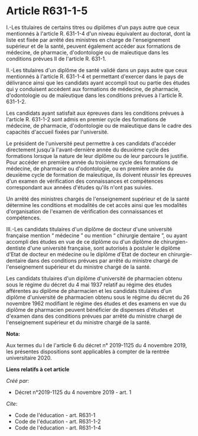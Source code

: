 # Article R631-1-5

I.-Les titulaires de certains titres ou diplômes d'un pays autre que ceux mentionnés à l'article R. 631-1-4 d'un niveau
équivalent au doctorat, dont la liste est fixée par arrêté des ministres en charge de l'enseignement supérieur et de la
santé, peuvent également accéder aux formations de médecine, de pharmacie, d'odontologie ou de maïeutique dans les conditions
prévues II de l'article R. 631-1. 

II.-Les titulaires d'un diplôme de santé validé dans un pays autre que ceux mentionnés à l'article R. 631-1-4 et permettant
d'exercer dans le pays de délivrance ainsi que les candidats ayant accompli tout ou partie des études qui y conduisent
accèdent aux formations de médecine, de pharmacie, d'odontologie ou de maïeutique dans les conditions prévues à l'article R.
631-1-2. 

Les candidats ayant satisfait aux épreuves dans les conditions prévues à l'article R. 631-1-2 sont admis en premier cycle des
formations de médecine, de pharmacie, d'odontologie ou de maïeutique dans le cadre des capacités d'accueil fixées par
l'université. 

Le président de l'université peut permettre à ces candidats d'accéder directement jusqu'à l'avant-dernière année du deuxième
cycle des formations lorsque la nature de leur diplôme ou de leur parcours le justifie. Pour accéder en première année du
troisième cycle des formations de médecine, de pharmacie ou d'odontologie, ou en première année du deuxième cycle de
formation de maïeutique, ils doivent réussir les épreuves d'un examen de vérification des connaissances et compétences
correspondant aux années d'études qu'ils n'ont pas suivies. 

Un arrêté des ministres chargés de l'enseignement supérieur et de la santé détermine les conditions et modalités de cet accès
ainsi que les modalités d'organisation de l'examen de vérification des connaissances et compétences. 

III.-Les candidats titulaires d'un diplôme de docteur d'une université française mention “ médecine ” ou mention “ chirurgie
dentaire ”, ou ayant accompli des études en vue de ce diplôme ou d'un diplôme de chirurgien-dentiste d'une université
française, sont autorisés à postuler le diplôme d'Etat de docteur en médecine ou le diplôme d'Etat de docteur en chirurgie-
dentaire dans des conditions prévues par arrêté du ministre chargé de l'enseignement supérieur et du ministre chargé de la
santé. 

Les candidats titulaires d'un diplôme d'université de pharmacien obtenu sous le régime du décret du 4 mai 1937 relatif au
régime des études afférentes au diplôme de pharmacien et les candidats titulaires d'un diplôme d'université de pharmacien
obtenu sous le régime du décret du 26 novembre 1962 modifiant le régime des études et des examens en vue du diplôme de
pharmacien peuvent bénéficier de dispenses d'études et d'examen dans des conditions prévues par arrêté du ministre chargé de
l'enseignement supérieur et du ministre chargé de la santé.

**Nota:**

Aux termes du I de l'article 6 du décret n° 2019-1125 du 4 novembre 2019, les présentes dispositions sont applicables à
compter de la rentrée universitaire 2020.

**Liens relatifs à cet article**

_Créé par_:

  - Décret n°2019-1125 du 4 novembre 2019 - art. 1

_Cite_:

  - Code de l'éducation - art. R631-1
  - Code de l'éducation - art. R631-1-2
  - Code de l'éducation - art. R631-1-4
